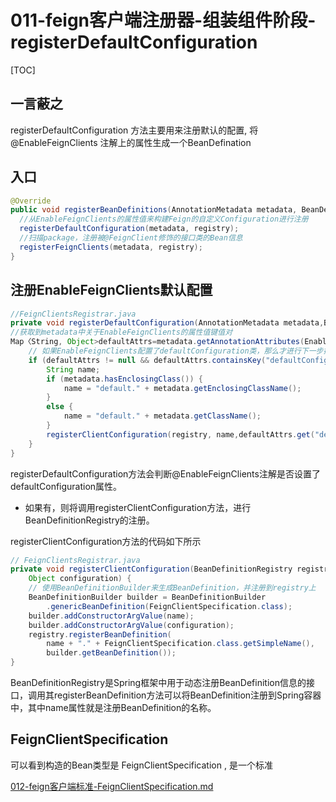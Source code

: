 # 011-feign客户端注册器-组装组件阶段-registerDefaultConfiguration

[TOC]

## 一言蔽之

registerDefaultConfiguration 方法主要用来注册默认的配置, 将@EnableFeignClients 注解上的属性生成一个BeanDefination

## 入口

```java
@Override
public void registerBeanDefinitions(AnnotationMetadata metadata, BeanDefinitionRegistry registry) {
  //从EnableFeignClients的属性值来构建Feign的自定义Configuration进行注册
  registerDefaultConfiguration(metadata, registry);
  //扫描package，注册被@FeignClient修饰的接口类的Bean信息
  registerFeignClients(metadata, registry);
}
```

## 注册EnableFeignClients默认配置

```java
//FeignClientsRegistrar.java
private void registerDefaultConfiguration(AnnotationMetadata metadata,BeanDefinitionRegistry registry) {
//获取到metadata中关于EnableFeignClients的属性值键值对
Map〈String, Object>defaultAttrs=metadata.getAnnotationAttributes(EnableFeignClients.class.getName(), true);
    // 如果EnableFeignClients配置了defaultConfiguration类，那么才进行下一步操作，如果没有，会使用默认的FeignConfiguration
    if (defaultAttrs != null && defaultAttrs.containsKey("defaultConfiguration")) {
        String name;
        if (metadata.hasEnclosingClass()) {
            name = "default." + metadata.getEnclosingClassName();
        }
        else {
            name = "default." + metadata.getClassName();
        }
        registerClientConfiguration(registry, name,defaultAttrs.get("defaultConfiguration"));
    }
}
```

registerDefaultConfiguration方法会判断@EnableFeignClients注解是否设置了defaultConfiguration属性。

- 如果有，则将调用registerClientConfiguration方法，进行BeanDefinitionRegistry的注册。

registerClientConfiguration方法的代码如下所示

```java
// FeignClientsRegistrar.java
private void registerClientConfiguration(BeanDefinitionRegistry registry, Object name,
    Object configuration) {
    // 使用BeanDefinitionBuilder来生成BeanDefinition，并注册到registry上
    BeanDefinitionBuilder builder = BeanDefinitionBuilder
        .genericBeanDefinition(FeignClientSpecification.class);
    builder.addConstructorArgValue(name);
    builder.addConstructorArgValue(configuration);
    registry.registerBeanDefinition(
        name + "." + FeignClientSpecification.class.getSimpleName(),
        builder.getBeanDefinition());
}
```

BeanDefinitionRegistry是Spring框架中用于动态注册BeanDefinition信息的接口，调用其registerBeanDefinition方法可以将BeanDefinition注册到Spring容器中，其中name属性就是注册BeanDefinition的名称。

## FeignClientSpecification

可以看到构造的Bean类型是 FeignClientSpecification  , 是一个标准

 [012-feign客户端标准-FeignClientSpecification.md](012-feign客户端标准-FeignClientSpecification.md) 